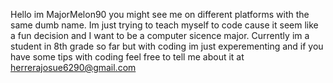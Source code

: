 Hello im MajorMelon90 you might see me on different platforms with the same dumb name.
Im just trying to teach myself to code cause it seem like a fun decision and I want to be a computer sicence major.
Currently im a student in 8th grade so far 
but with coding im just experementing and if you have some tips with coding feel free to tell me about it at herrerajosue6290@gmail.com
